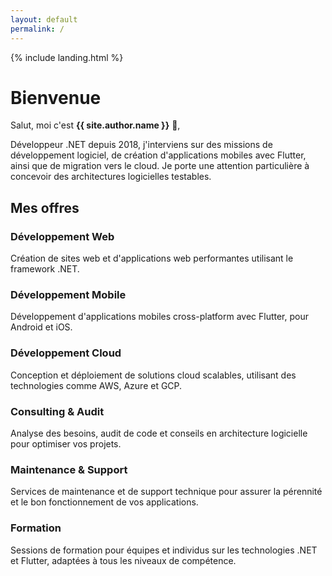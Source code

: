 ```yaml
---
layout: default
permalink: /
---
```


{% include landing.html %}
# **Bienvenue**

Salut, moi c'est **{{ site.author.name }}** :wave:,<br>

Développeur .NET depuis 2018, j'interviens sur des missions de développement logiciel, de création d'applications mobiles avec Flutter, ainsi que de migration vers le cloud.
Je porte une attention particulière à concevoir des architectures logicielles testables.



<h2 class="text-center mb-4">Mes offres</h2>
<div class="row row-cols-1 row-cols-md-2 row-cols-lg-3 g-4">
        <div class="col mb-4">
        <div class="card h-100 rounded-3">
            <div class="card-body">
                <h3 class="card-title">Développement Web</h3>
                <p class="card-text">Création de sites web et d'applications web performantes utilisant le framework .NET.</p>
            </div>
        </div>
    </div>
        <div class="col mb-4">
        <div class="card h-100 rounded-3">
            <div class="card-body">
                <h3 class="card-title">Développement Mobile</h3>
                <p class="card-text">Développement d'applications mobiles cross-platform avec Flutter, pour Android et iOS.</p>
            </div>
        </div>
    </div>
        <div class="col mb-4">
        <div class="card h-100 rounded-3">
            <div class="card-body">
                <h3 class="card-title">Développement Cloud</h3>
                <p class="card-text">Conception et déploiement de solutions cloud scalables, utilisant des technologies comme AWS, Azure et GCP.</p>
            </div>
        </div>
    </div>
        <div class="col mb-4">
        <div class="card h-100 rounded-3">
            <div class="card-body">
                <h3 class="card-title">Consulting & Audit</h3>
                <p class="card-text">Analyse des besoins, audit de code et conseils en architecture logicielle pour optimiser vos projets.</p>
            </div>
        </div>
    </div>
        <div class="col mb-4">
        <div class="card h-100 rounded-3">
            <div class="card-body">
                <h3 class="card-title">Maintenance & Support</h3>
                <p class="card-text">Services de maintenance et de support technique pour assurer la pérennité et le bon fonctionnement de vos applications.</p>
            </div>
        </div>
    </div>
        <div class="col mb-4">
        <div class="card h-100 rounded-3">
            <div class="card-body">
                <h3 class="card-title">Formation</h3>
                <p class="card-text">Sessions de formation pour équipes et individus sur les technologies .NET et Flutter, adaptées à tous les niveaux de compétence.</p>
            </div>
        </div>
    </div>
</div>
